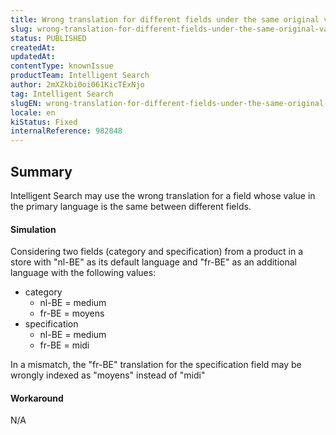 ```yaml
---
title: Wrong translation for different fields under the same original value
slug: wrong-translation-for-different-fields-under-the-same-original-value
status: PUBLISHED
createdAt: 
updatedAt: 
contentType: knownIssue
productTeam: Intelligent Search
author: 2mXZkbi0oi061KicTExNjo
tag: Intelligent Search
slugEN: wrong-translation-for-different-fields-under-the-same-original-value
locale: en
kiStatus: Fixed
internalReference: 982848
---
```


## Summary


Intelligent Search may use the wrong translation for a field whose value in the primary language is the same between different fields.



#### Simulation


Considering two fields (category and specification) from a product in a store with "nl-BE" as its default language and "fr-BE" as an additional language with the following values:


- category
  - nl-BE = medium
  - fr-BE = moyens
- specification
  - nl-BE = medium
  - fr-BE = midi

In a mismatch, the "fr-BE" translation for the specification field may be wrongly indexed  as "moyens" instead of "midi"



#### Workaround


N/A




